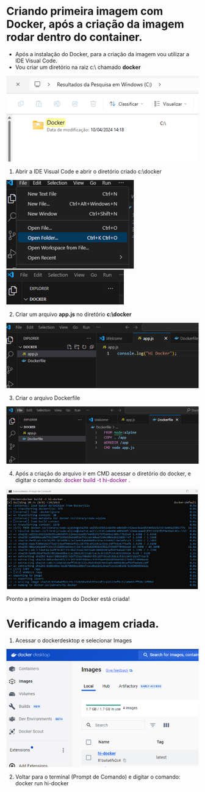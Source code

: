 # Criando primeira imagem com Docker, após a criação da imagem rodar dentro do container.

- Após a instalação do Docker, para a criação da imagem vou utilizar a IDE Visual Code.
- Vou criar um diretório na raiz c:\ chamado <b>docker</b>

<img src="https://github.com/JosiTubaroski/PrimeiraImagem/blob/main/img/01_Diretorio.png">

1) Abrir a IDE Visual Code e abrir o diretório criado c:\docker

<img src="https://github.com/JosiTubaroski/PrimeiraImagem/blob/main/img/02_Acessar_IDE_Docker.png">

<img src="https://github.com/JosiTubaroski/PrimeiraImagem/blob/main/img/03_Docker.png">

2) Criar um arquivo <b>app.js</b> no diretório <b>c:\docker</b>

<img src="https://github.com/JosiTubaroski/PrimeiraImagem/blob/main/img/04_NodeJS.png">

3) Criar o arquivo Dockerfile

<img src="https://github.com/JosiTubaroski/PrimeiraImagem/blob/main/img/05_Criar_DockerFile.png">

4) Após a criação do arquivo ir em CMD acessar o diretório do docker, e digitar o comando: <span style="color:purple">docker build -t hi-docker .</span>

<img src="https://github.com/JosiTubaroski/PrimeiraImagem/blob/main/img/06_Comando_CriarImagem.png">

Pronto a primeira imagem do Docker está criada!

# Verificando a imagem criada.

1) Acessar o dockerdesktop e selecionar Images

<img src="https://github.com/JosiTubaroski/PrimeiraImagem/blob/main/07_Imagem_DockerDesktop.png">

2) Voltar para o terminal (Prompt de Comando) e digitar o comando:  docker run hi-docker

   
   



   
   

   


   

   

  

